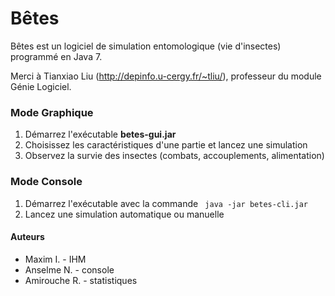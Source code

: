 # Bêtes

Bêtes est un logiciel de simulation entomologique (vie d'insectes) programmé en Java 7. 

Merci à Tianxiao Liu (http://depinfo.u-cergy.fr/~tliu/), professeur du module Génie Logiciel.

### Mode Graphique
1. Démarrez l'exécutable <b>betes-gui.jar</b>
2. Choisissez les caractéristiques d'une partie et lancez une simulation
3. Observez la survie des insectes (combats, accouplements, alimentation)

### Mode Console
1. Démarrez l'exécutable avec la commande ` java -jar betes-cli.jar`
2. Lancez une simulation automatique ou manuelle

#### Auteurs
- Maxim I. - IHM
- Anselme N. - console
- Amirouche R. - statistiques
